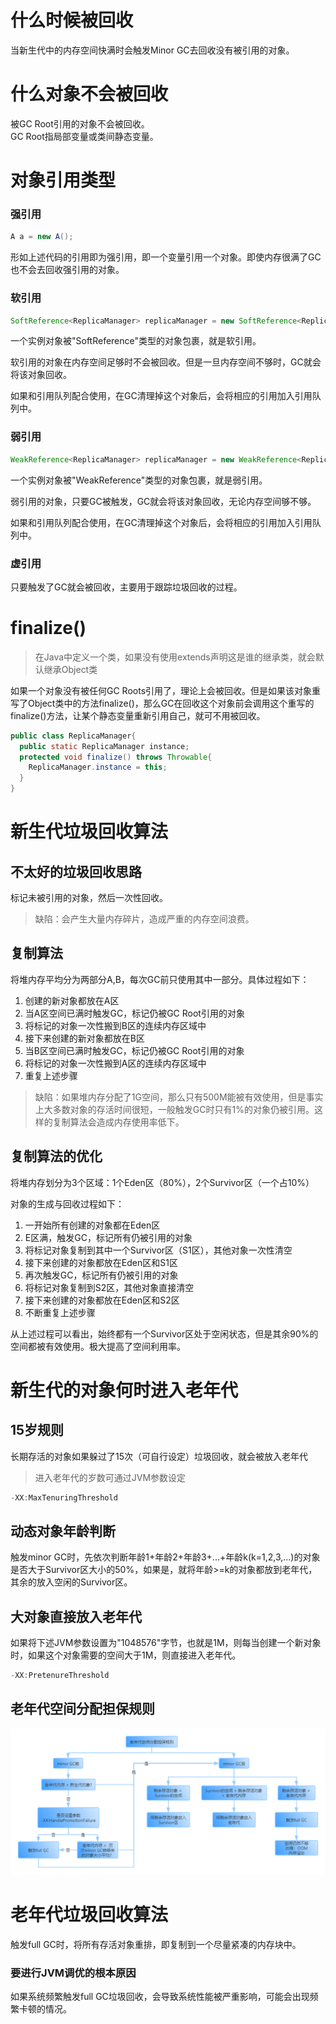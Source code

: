 # 什么时候被回收
当新生代中的内存空间快满时会触发Minor GC去回收没有被引用的对象。

# 什么对象不会被回收
被GC Root引用的对象不会被回收。  
GC Root指局部变量或类间静态变量。

# 对象引用类型
### 强引用
```Java
A a = new A();
```
形如上述代码的引用即为强引用，即一个变量引用一个对象。即使内存很满了GC也不会去回收强引用的对象。

### 软引用
```Java
SoftReference<ReplicaManager> replicaManager = new SoftReference<ReplicaManager>();
```
一个实例对象被"SoftReference"类型的对象包裹，就是软引用。

软引用的对象在内存空间足够时不会被回收。但是一旦内存空间不够时，GC就会将该对象回收。

如果和引用队列配合使用，在GC清理掉这个对象后，会将相应的引用加入引用队列中。

### 弱引用
```Java
WeakReference<ReplicaManager> replicaManager = new WeakReference<ReplicaManager>();
```
一个实例对象被"WeakReference"类型的对象包裹，就是弱引用。

弱引用的对象，只要GC被触发，GC就会将该对象回收，无论内存空间够不够。

如果和引用队列配合使用，在GC清理掉这个对象后，会将相应的引用加入引用队列中。

### 虚引用
只要触发了GC就会被回收，主要用于跟踪垃圾回收的过程。

# finalize()
>在Java中定义一个类，如果没有使用extends声明这是谁的继承类，就会默认继承Object类

如果一个对象没有被任何GC Roots引用了，理论上会被回收。但是如果该对象重写了Object类中的方法finalize()，那么GC在回收这个对象前会调用这个重写的finalize()方法，让某个静态变量重新引用自己，就可不用被回收。
```Java
public class ReplicaManager{
  public static ReplicaManager instance;
  protected void finalize() throws Throwable{
    ReplicaManager.instance = this;
  }
}
```

# 新生代垃圾回收算法
## 不太好的垃圾回收思路
标记未被引用的对象，然后一次性回收。
>缺陷：会产生大量内存碎片，造成严重的内存空间浪费。

## 复制算法
将堆内存平均分为两部分A,B，每次GC前只使用其中一部分。具体过程如下：
1. 创建的新对象都放在A区
2. 当A区空间已满时触发GC，标记仍被GC Root引用的对象
3. 将标记的对象一次性搬到B区的连续内存区域中
4. 接下来创建的新对象都放在B区
5. 当B区空间已满时触发GC，标记仍被GC Root引用的对象
6. 将标记的对象一次性搬到A区的连续内存区域中
7. 重复上述步骤

>缺陷：如果堆内存分配了1G空间，那么只有500M能被有效使用，但是事实上大多数对象的存活时间很短，一般触发GC时只有1%的对象仍被引用。这样的复制算法会造成内存使用率低下。

## 复制算法的优化
将堆内存划分为3个区域：1个Eden区（80%），2个Survivor区（一个占10%）

对象的生成与回收过程如下：
1. 一开始所有创建的对象都在Eden区
2. E区满，触发GC，标记所有仍被引用的对象
3. 将标记对象复制到其中一个Survivor区（S1区），其他对象一次性清空
4. 接下来创建的对象都放在Eden区和S1区
5. 再次触发GC，标记所有仍被引用的对象
6. 将标记对象复制到S2区，其他对象直接清空
7. 接下来创建的对象都放在Eden区和S2区
8. 不断重复上述步骤

从上述过程可以看出，始终都有一个Survivor区处于空闲状态，但是其余90%的空间都被有效使用。极大提高了空间利用率。

# 新生代的对象何时进入老年代
## 15岁规则
长期存活的对象如果躲过了15次（可自行设定）垃圾回收，就会被放入老年代
>进入老年代的岁数可通过JVM参数设定

```Java
-XX:MaxTenuringThreshold
```
## 动态对象年龄判断
触发minor GC时，先依次判断年龄1+年龄2+年龄3+...+年龄k(k=1,2,3,...)的对象是否大于Survivor区大小的50%，如果是，就将年龄>=k的对象都放到老年代，其余的放入空闲的Survivor区。

## 大对象直接放入老年代
如果将下述JVM参数设置为"1048576"字节，也就是1M，则每当创建一个新对象时，如果这个对象需要的空间大于1M，则直接进入老年代。
```Java
-XX:PretenureThreshold
```
## 老年代空间分配担保规则
![](老年代空间分配担保规则.png)

# 老年代垃圾回收算法
触发full GC时，将所有存活对象重排，即复制到一个尽量紧凑的内存块中。

### 要进行JVM调优的根本原因
如果系统频繁触发full GC垃圾回收，会导致系统性能被严重影响，可能会出现频繁卡顿的情况。
